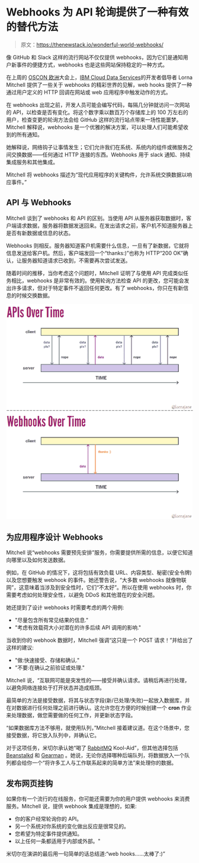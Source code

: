 # Webhooks 为 API 轮询提供了一种有效的替代方法

> 原文：<https://thenewstack.io/wonderful-world-webhooks/>

像 GitHub 和 Slack 这样的流行网站不仅仅提供 webhooks，因为它们是通知用户新事件的便捷方式，webhooks 也是这些网站保持稳定的一种方式。

在上周的 [OSCON 欧洲](http://conferences.oreilly.com/oscon/open-source-eu)大会上，[IBM Cloud Data Services](https://twitter.com/lornajane)的开发者倡导者 Lorna Mitchell 提供了一些关于 webhooks 的精彩世界的见解，web hooks 提供了一种通过用户定义的 HTTP 回调在网站或 web 应用程序中触发动作的方式。

在 webhooks 出现之前，开发人员可能会编写代码，每隔几分钟就访问一次网站的 API，以检查是否有变化。将这个数字乘以数百万个存储库上的 100 万左右的用户，检查变更的轮询方法会给 GitHub 这样的流行站点带来一场性能噩梦。Mitchell 解释说，webhooks 是一个优雅的解决方案，可以处理人们可能希望收到的所有通知。

她解释说，网络钩子让事情发生；它们允许我们在系统、系统内的组件或微服务之间交换数据——任何通过 HTTP 连接的东西。Webhooks 用于 slack 通知、持续集成服务和其他集成。

Mitchell 将 webhooks 描述为“现代应用程序的关键构件，允许系统交换数据以响应事件。”

## API 与 Webhooks

Mitchell 谈到了 webhooks 和 API 的区别。当使用 API 从服务器获取数据时，客户端请求数据，服务器将数据发送回来。在发出请求之前，客户机不知道服务器上是否有新数据或信息的状态。

Webhooks 则相反。服务器知道客户机需要什么信息，一旦有了新数据，它就将信息发送给客户机。然后，客户端发回一个“thanks:)”也称为 HTTP“200 OK”确认，让服务器知道请求已收到，不需要再次尝试发送。

随着时间的推移，当你考虑这个问题时，Mitchell 证明了与使用 API 完成类似任务相比，webhooks 是非常有效的。使用轮询方法检查 API 的更改，您可能会发出许多请求，但对于特定事件不返回任何更改。有了 webhooks，你只在有新信息的时候交换数据。

![APIs vs Webhooks](img/186767fe39fadd97b8729fd1d702053a.png)

## 为应用程序设计 Webhooks

Mitchell 说“webhooks 需要预先安排”服务，你需要提供所需的信息，以便它知道向哪里以及如何发送数据。

例如，在 GitHub 的情况下，这将包括有效负载 URL、内容类型、秘密(安全令牌)以及您想要触发 webhook 的事件。她还警告说，“大多数 webhooks 就像物联网”，这意味着当涉及到安全性时，它们“不太好”。所以在使用 webhooks 时，你需要考虑如何处理安全性，以避免 DDoS 和其他潜在的安全问题。

她还提到了设计 webhooks 时需要考虑的两个用例:

*   "尽量包含所有常见结果的信息."
*   "考虑有效载荷大小对潜在的许多后续 API 调用的影响."

当收到你的 webhook 数据时，Mitchell 强调“这只是一个 POST 请求！”并给出了这样的建议:

*   "做:快速接受、存储和确认."
*   "不要:在确认之前验证或处理."

Mitchell 说，“互联网可能是突发性的——接受并确认请求。请稍后再进行处理，以避免网络连接处于打开状态并造成瓶颈。

最简单的方法是接受数据，将其与状态字段(新/已处理/失败)一起放入数据库，并在对数据进行任何处理之前进行确认。这允许您在方便的时候创建一个 **cron** 作业来处理数据，做您需要做的任何工作，并更新状态字段。

“如果数据库方法不够用，就使用队列，”Mitchell 接着建议道。在这个场景中，您接受数据，将它放入队列中，并确认它。

对于这项任务，米切尔承认她“喝了 [RabbitMQ](https://www.rabbitmq.com/) Kool-Aid”，但其他选择包括 [Beanstalkd](http://kr.github.io/beanstalkd/) 和 [Gearman](http://gearman.org/) 。她说，无论你选择哪种后端队列，将数据放入一个队列都会给你一个“将许多工人与工作联系起来的简单方法”来处理你的数据。

## 发布网页挂钩

如果你有一个流行的在线服务，你可能还需要为你的用户提供 webhooks 来消费服务。Mitchell 说，提供 webhook 集成是理想的，如果:

*   你的客户经常轮询你的 API。
*   另一个系统对你系统的变化做出反应是很常见的。
*   您希望为特定事件提供通知。
*   以上任何一条都适用于内部或外部。"

米切尔在演讲的最后用一句简单的话总结道:“web hooks……太棒了:)”

<svg xmlns:xlink="http://www.w3.org/1999/xlink" viewBox="0 0 68 31" version="1.1"><title>Group</title> <desc>Created with Sketch.</desc></svg>